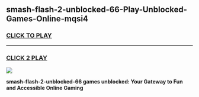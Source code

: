 
## smash-flash-2-unblocked-66-Play-Unblocked-Games-Online-mqsi4
<h3>
<a href="https://premium76.site?title=smash-flash-2-unblocked-66&ref=25A">CLICK TO PLAY</a></h3>
<hr>

<h3>
<a href="https://premium76.site?title=smash-flash-2-unblocked-66&ref=25A">CLICK 2 PLAY</a>
  
</h3>

<a href="https://premium76.site?title=smash-flash-2-unblocked-66&ref=25A"><img src="https://clearcache.store/games.png"></a>


**smash-flash-2-unblocked-66 games unblocked: Your Gateway to Fun and Accessible Online Gaming**
